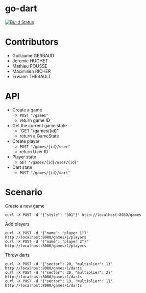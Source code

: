 # go-dart

[![Build Status](https://travis-ci.org/Zenika/go-dart.svg?branch=master)](https://travis-ci.org/Zenika/go-dart)

# Contributors

- Guillaume GERBAUD
- Jeremie HUCHET
- Mathieu POUSSE
- Maximilien RICHER
- Erwann THEBAULT

# API

- Create a game
  + `POST "/games"`
  + return game ID
- Get the current game state
  + `GET "/games/{id}"
  + return a GameState
- Create player
  + `POST "/games/{id}/user"`
  + return User ID 
- Player state 
  + `GET "/games/{id}/user/{id}"`
- Dart state
  + `POST "/games/{id}/dart"`

# Scenario

Create a new game

    curl -X POST -d '{"style": "301"}' http://localhost:8080/games

Add players

    curl -X POST -d '{"name": "player 1"}' http://localhost:8080/games/1/players
    curl -X POST -d '{"name": "player 2"}' http://localhost:8080/games/1/players

Throw darts

    curl -X POST -d '{"sector": 20, "multiplier": 1}' http://localhost:8080/games/1/darts
    curl -X POST -d '{"sector": 20, "multiplier": 2}' http://localhost:8080/games/1/darts
    curl -X POST -d '{"sector": 19, "multiplier": 1}' http://localhost:8080/games/1/darts
